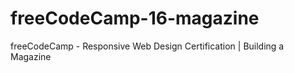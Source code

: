 # freeCodeCamp-16-magazine
 freeCodeCamp - Responsive Web Design Certification | Building a Magazine
